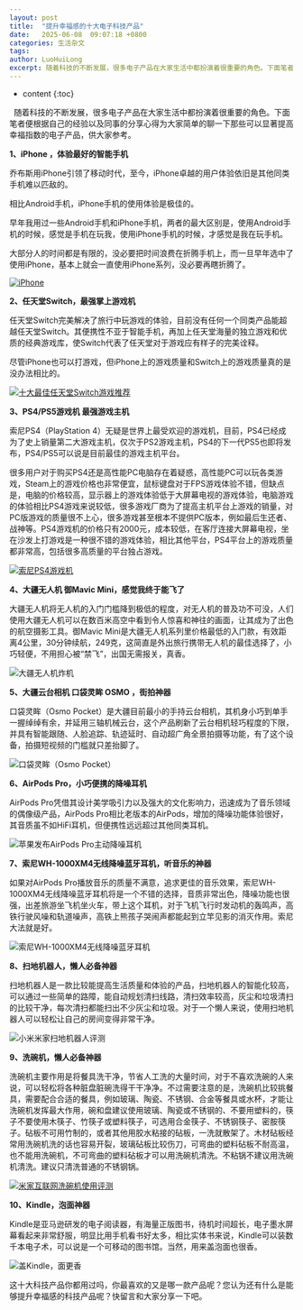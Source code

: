 ```yaml
---
layout: post
title:  "提升幸福感的十大电子科技产品"
date:   2025-06-08  09:07:18 +0800
categories: 生活杂文
tags: 
author: LuoHuiLong
excerpt: 随着科技的不断发展，很多电子产品在大家生活中都扮演着很重要的角色。下面笔者便根据自己的经验以及同事的分享心得为大家简单的聊一下那些可以显著提高幸福指数的电子产品，供大家参考。
---
```


* content
{:toc}

  随着科技的不断发展，很多电子产品在大家生活中都扮演着很重要的角色。下面笔者便根据自己的经验以及同事的分享心得为大家简单的聊一下那些可以显著提高幸福指数的电子产品，供大家参考。

**1、iPhone ，体验最好的智能手机**

乔布斯用iPhone引领了移动时代，至今，iPhone卓越的用户体验依旧是其他同类手机难以匹敌的。

相比Android手机，iPhone手机的使用体验是极佳的。

早年我用过一些Android手机和iPhone手机，两者的最大区别是，使用Android手机的时候，感觉是手机在玩我，使用iPhone手机的时候，才感觉是我在玩手机。

大部分人的时间都是有限的，没必要把时间浪费在折腾手机上，而一旦早年选中了使用iPhone，基本上就会一直使用iPhone系列，没必要再瞎折腾了。

[![iPhone](https://img2.wait.loan/file/img-hub/1749440818803_6222_1.jpg)](https://img2.wait.loan/file/img-hub/1749440818803_6222_1.jpg)

**2、任天堂Switch，最强掌上游戏机**

任天堂Switch完美解决了旅行中玩游戏的体验，目前没有任何一个同类产品能超越任天堂Switch。其便携性不亚于智能手机，再加上任天堂海量的独立游戏和优质的经典游戏库，使Switch代表了任天堂对于游戏应有样子的完美诠释。

尽管iPhone也可以打游戏，但iPhone上的游戏质量和Switch上的游戏质量真的是没办法相比的。

[![十大最佳任天堂Switch游戏推荐](https://img2.wait.loan/file/img-hub/1749440816582_5966_1.jpg)](https://img2.wait.loan/file/img-hub/1749440816582_5966_1.jpg)

**3、PS4/PS5游戏机 最强游戏主机**

索尼PS4（PlayStation 4）无疑是世界上最受欢迎的游戏机，目前，PS4已经成为了史上销量第二大游戏主机，仅次于PS2游戏主机，PS4的下一代PS5也即将发布，PS4/PS5可以说是目前最佳的游戏主机平台。

很多用户对于购买PS4还是高性能PC电脑存在着疑惑，高性能PC可以玩各类游戏，Steam上的游戏价格也非常便宜，鼠标键盘对于FPS游戏体验不错，但缺点是，电脑的价格较高，显示器上的游戏体验低于大屏幕电视的游戏体验，电脑游戏的体验相比PS4游戏来说较低，很多游戏厂商为了提高主机平台上游戏的销量，对PC版游戏的质量很不上心，很多游戏甚至根本不提供PC版本，例如最后生还者、战神等。PS4游戏机的价格只有2000元，成本较低，在客厅连接大屏幕电视，坐在沙发上打游戏是一种很不错的游戏体验，相比其他平台，PS4平台上的游戏质量都非常高，包括很多高质量的平台独占游戏。

[![索尼PS4游戏机](https://img2.wait.loan/file/img-hub/1749440827499_4473_1.jpg)](https://img2.wait.loan/file/img-hub/1749440827499_4473_1.jpg)

**4、大疆无人机 御Mavic Mini，感觉我终于能飞了**

大疆无人机将无人机的入门门槛降到极低的程度，对无人机的普及功不可没，人们使用大疆无人机可以在数百米高空中看到令人惊喜和神往的画面，让其成为了出色的航空摄影工具。御Mavic Mini是大疆无人机系列里价格最低的入门款，有效距离4公里，30分钟续航，249克，这简直是外出旅行携带无人机的最佳选择了，小巧轻便，不用担心被“禁飞”，出国无需报关，真香。

![大疆无人机炸机](https://img2.wait.loan/file/img-hub/1749440826149_5951_9.jpg)

**5、大疆云台相机 口袋灵眸 OSMO ，街拍神器**

口袋灵眸（Osmo Pocket）是大疆目前最小的手持云台相机，其机身小巧到单手一握绰绰有余，并延用三轴机械云台，这个产品刷新了云台相机轻巧程度的下限，并具有智能跟随、人脸追踪、轨迹延时、自动超广角全景拍摄等功能，有了这个设备，拍摄短视频的门槛就只差抬脚了。

![口袋灵眸（Osmo Pocket）](https://img2.wait.loan/file/img-hub/1749440827556_5610_6.jpg)

**6、AirPods Pro，小巧便携的降噪耳机**

AirPods Pro凭借其设计美学吸引力以及强大的文化影响力，迅速成为了音乐领域的偶像级产品，AirPods Pro相比老版本的AirPods，增加的降噪功能体验很好，其音质虽不如HiFi耳机，但便携性远远超过其他同类耳机。

![苹果发布AirPods Pro主动降噪耳机](https://img2.wait.loan/file/img-hub/1749440826016_5872_1.jpg)

**7、索尼WH-1000XM4无线降噪蓝牙耳机，听音乐的神器**

如果对AirPods Pro播放音乐的质量不满意，追求更佳的音乐效果，索尼WH-1000XM4无线降噪蓝牙耳机将是一个不错的选择，音质非常出色，降噪功能也很强，出差旅游坐飞机坐火车，带上这个耳机，对于飞机飞行时发动机的轰鸣声，高铁行驶风噪和轨道噪声，高铁上熊孩子哭闹声都能起到立竿见影的消灭作用。索尼大法就是好。

![索尼WH-1000XM4无线降噪蓝牙耳机](https://img2.wait.loan/file/img-hub/1749440824086_5872_3.jpg)

**8、扫地机器人，懒人必备神器**

扫地机器人是一款比较能提高生活质量和体验的产品，扫地机器人的智能化较高，可以通过一些简单的路障，能自动规划清扫线路，清扫效率较高，灰尘和垃圾清扫的比较干净，每次清扫都能扫出不少灰尘和垃圾。对于一个懒人来说，使用扫地机器人可以轻松让自己的房间变得非常干净。

![小米米家扫地机器人评测](https://img2.wait.loan/file/img-hub/1749440817201_5251_1.jpg)

**9、洗碗机，懒人必备神器**

洗碗机主要作用是将餐具洗干净，节省人工洗的大量时间，对于不喜欢洗碗的人来说，可以轻松将各种脏盘脏碗洗得干干净净。不过需要注意的是，洗碗机比较挑餐具，需要配合合适的餐具，例如玻璃、陶瓷、不锈钢、合金等餐具或水杯，才能让洗碗机发挥最大作用，碗和盘建议使用玻璃、陶瓷或不锈钢的、不要用塑料的，筷子不要使用木筷子、竹筷子或塑料筷子，可选用合金筷子、不锈钢筷子、密胺筷子。砧板不可用竹制的，或者其他用胶水粘接的砧板，一洗就散架了。木材砧板经常用洗碗机洗的话也容易开裂，玻璃砧板比较伤刀，可弯曲的塑料砧板不耐高温，也不能用洗碗机，不可弯曲的塑料砧板才可以用洗碗机清洗。不粘锅不建议用洗碗机清洗。建议只清洗普通的不锈钢锅。

[![米家互联网洗碗机使用评测](https://img2.wait.loan/file/img-hub/1749440816270_6236_1.jpg)](https://img2.wait.loan/file/img-hub/1749440816270_6236_1.jpg)

**10、Kindle，泡面神器**

Kindle是亚马逊研发的电子阅读器，有海量正版图书，待机时间超长，电子墨水屏幕看起来非常舒服，明显比用手机看书好太多，相比实体书来说，Kindle可以装数千本电子术，可以说是一个可移动的图书馆。当然，用来盖泡面也很香。

![盖Kindle，面更香](https://img2.wait.loan/file/img-hub/1749440818450_5652_1.jpg)

这十大科技产品你都用过吗，你最喜欢的又是哪一款产品呢？您认为还有什么是能够提升幸福感的科技产品呢？快留言和大家分享一下吧。
